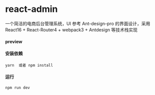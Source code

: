 # react-admin

一个简洁的电商后台管理系统，UI 参考 Ant-design-pro 的界面设计，采用 React16 + React-Router4 + webpack3 + Antdesign 等技术栈实现

#### preview

#### 安装依赖

```
yarn  或者 npm install
```

#### 运行

```
npm run dev
```
